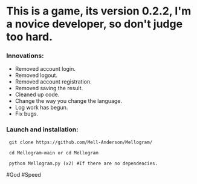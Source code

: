 # This is a game, its version 0.2.2, I'm a novice developer, so don't judge too hard.

### Innovations:

- Removed account login.
- Removed logout.
- Removed account registration.
- Removed saving the result.
- Cleaned up code.
- Change the way you change the language.
- Log work has begun.
- Fix bugs.

### Launch and installation:
```
 git clone https://github.com/Mell-Anderson/Mellogram/

 cd Mellogram-main or cd Mellogram

 python Mellogram.py (x2) #If there are no dependencies.
```
#God #Speed
